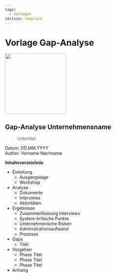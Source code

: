 ```yaml
---
tags:
  - Vorlagen
section: template
---
```

# Vorlage Gap-Analyse


<img src="https://www.mint-system.ch/theme_mint_system/static/img/logo.svg" width="200" />

## Gap-Analyse Unternehmensname

> Untertitel

Datum: DD.MM.YYYY\
Author: Vorname Nachname

**Inhaltsverzeichnis**

* Einleitung
	* Ausgangslage
	* Workshop
* Analyse
	* Dokumente
	* Interviews
	* Aktivitäten
* Ergebnisse
	* Zusammenfassung Interviews
	* System-kritische Punkte
	* Unternehmerische Risken
	* Administrationsaufwand
	* Prozesse
* Gaps
	* Titel
* Vorgehen
	* Phase Titel
	* Phase Titel
	* Phase Titel
* Anhang




